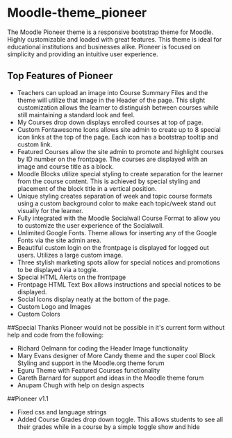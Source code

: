 # Moodle-theme_pioneer
The Moodle Pioneer theme is a responsive bootstrap theme for Moodle. Highly customizable and loaded with great features.  This theme is ideal for educational institutions and businesses alike.  Pioneer is focused on simplicity and providing an intuitive user experience.
## Top Features of Pioneer
* Teachers can upload an image into Course Summary Files and the theme will utilize that image in the Header of the page.  This slight customization allows the learner to distinguish between courses while still maintaining a standard look and feel.
* My Courses drop down displays enrolled courses at top of page.
* Custom Fontawesome Icons allows site admin to create up to 8 special icon links at the top of the page. Each icon has a bootstrap tooltip and custom link.
* Featured Courses allow the site admin to promote and highlight courses by ID number on the frontpage. The courses are displayed with an image and course title as a block.
* Moodle Blocks utilize special styling to create separation for the learner from the course content.  This is achieved by special styling and placement of the block title in a vertical position.
* Unique styling creates separation of week and topic course formats using a custom background color to make each topic/week stand out visually for the learner.
* Fully integrated with the Moodle Socialwall Course Format to allow you to customize the user experience of the Socialwall.
* Unlimited Google Fonts.  Theme allows for inserting any of the Google Fonts via the site admin area.
* Beautiful custom login on the frontpage is displayed for logged out users. Utilizes a large custom image.
* Three stylish marketing spots allow for special notices and promotions to be displayed via a toggle.
* Special HTML Alerts on the frontpage
* Frontpage HTML Text Box allows instructions and special notices to be displayed.
* Social Icons display neatly at the bottom of the page.
* Custom Logo and Images
* Custom Colors

##Special Thanks
Pioneer would not be possible in it's current form without help and code from the following:
* Richard Oelmann for coding the Header Image functionality
* Mary Evans designer of More Candy theme and the super cool Block Styling and support in the Moodle.org theme forum
* Eguru Theme with Featured Courses functionality
* Gareth Barnard for support and ideas in the Moodle theme forum
* Anupam Chugh with help on design aspects

##Pioneer v1.1
* Fixed css and language strings
* Added Course Grades drop down toggle.  This allows students to see all their grades while in a course by a simple toggle show and hide
